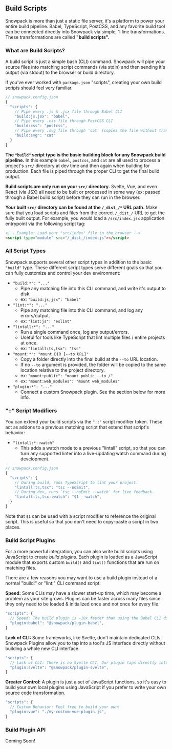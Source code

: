 ## Build Scripts

Snowpack is more than just a static file server, it's a platform to power your entire build pipeline. Babel, TypeScript, PostCSS, and any favorite build tool can be connected directly into Snowpack via simple, 1-line transformations. These transformations are called **"build scripts".**

### What are Build Scripts?

A build script is just a simple bash (CLI) command. Snowpack will  pipe your source files into matching script commands (via stdin) and then sending it's output (via stdout) to the browser or build directory.

If you've ever worked with `package.json` "scripts", creating your own build scripts should feel very familiar.

```js
// snowpack.config.json
{
  "scripts": {
    // Pipe every .js & .jsx file through Babel CLI
    "build:js,jsx": "babel",
    // Pipe every .css file through PostCSS CLI
    "build:css": "postcss",
    // Pipe every .svg file through 'cat' (copies the file without transforming)
    "build:svg": "cat"
  }
}
```

**The `"build"` script type is the basic building block for any Snowpack build pipeline.** In this example `babel`, `postcss`, and `cat` are all used to process a project's `src/` directory at dev time and then again when building for production. Each file is piped through the proper CLI to get the final build output.

**Build scripts are only run on your `src/` directory.** Svelte, Vue, and even React (via JSX) all need to be built or processed in some way (ex: passed through a Babel build script) before they can run in the browser.

**Your built `src/` directory can be found at the `/_dist_/*` URL path.** Make sure that you load scripts and files from the correct `/_dist_/` URL to get the fully built output. For example, you would load a `/src/index.jsx` application entrypoint via the following script tag:

```html
<!-- Example: Load your "src/index" file in the browser -->
<script type="module" src="/_dist_/index.js"></script>
```


<!--

### Default Build Scripts 

Snowpack provides some basic build scripts out of the box to help you get started. The following are enabled by default during both dev & build:

- `build:jsx` - All `src/*.jsx` files are transpiled for basic React & Preact support. 
- `build:ts` - All `src/*.ts` files are transpiled for basic TypeScript support.
- `build:tsx` - All `src/*.tsx` files are transpiled for both JSX & TypeScript.

Snowpack also rewrites your package imports automatically using your installed `web_modules/import-map.json` file. This way uou can import packages by name anywhere in your `src/` directory and Snowpack will automatically rewrite them to point to the proper `/web_modules/*` URL during dev/build.
-->
 
### All Script Types

Snowpack supports several other script types in addition to the basic `"build"` type. These different script types serve different goals so that you can fully customize and control your dev environment:

- `"build:*": "..."`
  - Pipe any matching file into this CLI command, and write it's output to disk.
  - ex: `"build:js,jsx": "babel"`
- `"lint:*": "..."`
  - Pipe any matching file into this CLI command, and log any errors/output.
  - ex: `"lint:js": "eslint"`
- `"lintall:*": "..."`
  - Run a single command once, log any output/errors.
  - Useful for tools like TypeScript that lint multiple files / entire projects at once.
  - ex: `"lintall:ts,tsx": "tsc"`
- `"mount:*": "mount DIR [--to URL]"`
  - Copy a folder directly into the final build at the `--to` URL location.
  - If no `--to` argument is provided, the folder will be copied to the same location relative to the project directory.
  - ex: `"mount:public": "mount public --to /"`
  - ex: `"mount:web_modules": "mount web_modules"`
- `"plugin:*": "..."`
  - Connect a custom Snowpack plugin. See the section below for more info.

### "::" Script Modifiers

You can extend your build scripts via the `"::"` script modifier token. These act as addons to a previous matching script that extend that script's behavior:

- `"lintall:*::watch"`
  - This adds a watch mode to a previous "lintall" script, so that you can turn any supported linter into a live-updating watch command during development. 
  
```js
// snowpack.config.json
{
  "scripts": {
    // During build, runs TypeScript to lint your project.
    "lintall:ts,tsx": "tsc --noEmit",
    // During dev, runs `tsc --noEmit --watch` for live feedback.
    "lintall:ts,tsx::watch": "$1 --watch",
  }
}
```

Note that `$1` can be used with a script modifier to reference the original script. This is useful so that you don't need to copy-paste a script in two places.


### Build Script Plugins

For a more powerful integration, you can also write build scripts using JavaScript to create *build plugins*. Each plugin is loaded as a JavaScript module that exports custom `build()` and `lint()` functions that are run on matching files.

There are a few reasons you may want to use a build plugin instead of a normal "build:" or "lint:" CLI command script:

**Speed:** Some CLIs may have a slower start-up time, which may become a problem as your site grows. Plugins can be faster across many files since they only need to be loaded & initialized once and not once for every file.

```js
"scripts": {
  // Speed: The build plugin is ~10x faster than using the Babel CLI directly
  "plugin:babel": "@snowpack/plugin-babel",
}
```

**Lack of CLI:** Some frameworks, like Svelte, don't maintain dedicated CLIs. Snowpack Plugins allow you to tap into a tool's JS interface directly without building a whole new CLI interface.

```js
"scripts": {
  // Lack of CLI: There is no Svelte CLI. Our plugin taps directly into the Svelte compiler 
  "plugin:svelte": "@snowpack/plugin-svelte",
}
```

**Greater Control:** A plugin is just a set of JavaScript functions, so it's easy to build your own local plugins using JavaScript if you prefer to write your own source code transformation.


```js
"scripts": {
  // Custom Behavior: Feel free to build your own!
  "plugin:vue": "./my-custom-vue-plugin.js",
}
```

### Build Plugin API

Coming Soon!
